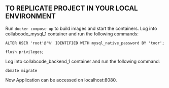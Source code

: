 ## TO REPLICATE PROJECT IN YOUR LOCAL ENVIRONMENT
Run `docker compose up` to build images and start the containers.
Log into collabcode_mysql_1 container and run the following commands:

`ALTER USER 'root'@'%' IDENTIFIED WITH mysql_native_password BY 'toor';`

`flush privileges;`

Log into collabcode_backend_1 container and run the following command:

`dbmate migrate`

Now Application can be accessed on localhost:8080.